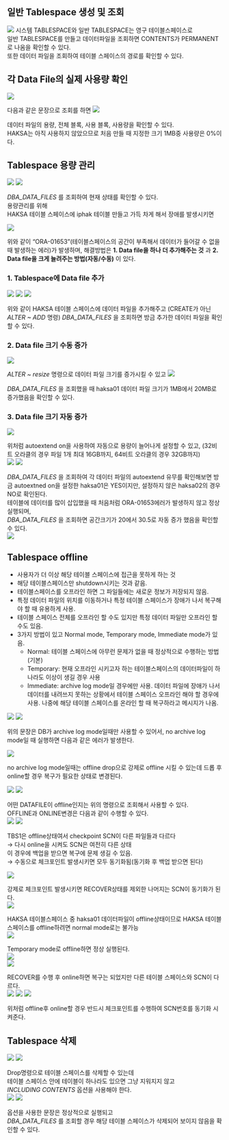 ## 일반 Tablespace 생성 및 조회

<img src="https://user-images.githubusercontent.com/103404127/226279612-db940a3e-b09f-4cbc-b8fc-48c234807518.png">
시스템 TABLESPACE와 일반 TABLESPACE는 영구 테이블스페이스로<br>
일반 TABLESPACE를 만들고 데이터파일을 조회하면 CONTENTS가 PERMANENT로 나옴을 확인할 수 있다.<br>
또한 데이터 파일을 조회하여 테이블 스페이스의 경로를 확인할 수 있다.<br>

## 각 Data File의 실제 사용량 확인

<img src="https://user-images.githubusercontent.com/103404127/226279807-36e42666-d763-4a23-8368-f62423a5cf26.png">

다음과 같은 문장으로 조회를 하면
<img src="https://user-images.githubusercontent.com/103404127/226279819-b8772a37-e666-48cf-9537-2acf97499605.png">

데이터 파일의 용량, 전체 블록, 사용 블록, 사용량을 확인할 수 있다.<br>
HAKSA는 아직 사용하지 않았으므로 처음 만들 때 지정한 크기 1MB중 사용량은 0%이다.<br>

## Tablespace 용량 관리

<img src="https://user-images.githubusercontent.com/103404127/226280292-ae175bfd-5e1f-4aec-b6d6-57288cf8efb7.png">
<img src="https://user-images.githubusercontent.com/103404127/226280301-0cf2f229-9434-4cdf-b932-e9f3b43dbaf6.png">

*DBA_DATA_FILES* 를 조회하여 현재 상태를 확인할 수 있다.<br>
용량관리를 위해<br>
HAKSA 테이블 스페이스에 iphak 테이블 만들고 가득 차게 해서 장애를 발생시키면<br>

<img src="https://user-images.githubusercontent.com/103404127/226280421-f3686b3a-4a2b-4722-a8a9-95d2cc8b1701.png">

위와 같이 “ORA-01653”(테이블스페이스의 공간이 부족해서 데이터가 들어갈 수 없을 때 발생하는 에러)가 발생하며,
해결방법은 **1. Data file을 하나 더 추가해주는 것** 과 
          **2. Data file을 크게 늘려주는 방법(자동/수동)** 이 있다.<br>
          
### 1. Tablespace에 Data file 추가

<img src="https://user-images.githubusercontent.com/103404127/226281213-259edef6-4dce-47fb-81d3-0a2989c77124.png">
<img src="https://user-images.githubusercontent.com/103404127/226281219-2cd7141a-5424-46ed-97fb-7b35e404d144.png">
<img src="https://user-images.githubusercontent.com/103404127/226281227-71ab0ae5-7850-48f2-968a-57f1a845f9c4.png">
          
위와 같이 HAKSA 테이블 스페이스에 데이터 파일을 추가해주고 
(CREATE가 아닌 *ALTER ~ ADD* 명령)
*DBA_DATA_FILES* 을 조회하면 방금 추가한 데이터 파일을 확인할 수 있다.<br>

### 2. Data file 크기 수동 증가

<img src="https://user-images.githubusercontent.com/103404127/226281518-f8e011ed-72da-47d9-8758-64e035db7ff1.png">

*ALTER ~ resize* 명령으로 데이터 파일 크기를 증가시킬 수 있고
<img src="https://user-images.githubusercontent.com/103404127/226281534-394d697c-cfa6-4abb-9411-f81261c0eba9.png">

*DBA_DATA_FILES* 을 조회했을 때
haksa01 데이터 파일 크기가 1MB에서 20MB로 증가했음을 확인할 수 있다.<br>

### 3. Data file 크기 자동 증가

<img src="https://user-images.githubusercontent.com/103404127/226281759-d20fa185-e6fd-444a-92da-96e191c03b68.png">

위처럼 autoextend on을 사용하여 자동으로 용량이 늘어나게 설정할 수 있고,
(32비트 오라클의 경우 파일 1개 최대 16GB까지, 64비트 오라클의 경우 32GB까지)<br>
<img src="https://user-images.githubusercontent.com/103404127/226281768-7a547dc7-7713-4298-abab-fe0af47c1cf0.png">
<img src="https://user-images.githubusercontent.com/103404127/226281776-a09a6780-0b3b-4328-89ea-5db65f026d6a.png">

*DBA_DATA_FILES* 을 조회하여
각 데이터 파일의 autoextend 유무를 확인해보면 방금 autoextned on을 설정한 haksa01은 YES이지만, 설정하지 않은 haksa02의 경우 NO로 확인된다.<br>
테이블에 데이터를 많이 삽입했을 때 처음처럼 ORA-01653에러가 발생하지 않고 정상 실행되며,<br>
*DBA_DATA_FILES* 을 조회하면 공간크기가 20에서 30.5로 자동 증가 했음을 확인할 수 있다.<br>
<img src="https://user-images.githubusercontent.com/103404127/226282030-204d5463-1473-4537-9c11-454909106cc3.png">

## Tablespace offline

- 사용자가 더 이상 해당 테이블 스페이스에 접근을 못하게 하는 것
- 해당 테이블스페이스만 shutdown시키는 것과 같음.
- 테이블스페이스를 오프라인 하면 그 파일들에는 새로운 정보가 저장되지 않음.
- 특정 데이터 파일의 위치를 이동하거나 특정 테이블 스페이스가 장애가 나서 복구해야 할 때 유용하게 사용.
- 테이블 스페이스 전체를 오프라인 할 수도 있지만 특정 데이터 파일만 오프라인 할 수도 있음.
- 3가지 방법이 있고 Normal mode, Temporary mode,  Immediate mode가 있음.
  - Normal: 테이블 스페이스에 아무런 문제가 없을 때 정상적으로 수행하는 방법(기본)
  - Temporary: 현재 오프라인 시키고자 하는 테이블스페이스의 데이터파일이 하나라도 이상이 생길 경우 사용
  - Immediate: archive log mode일 경우에만 사용. 데이터 파일에 장애가 나서 데이터를 내려쓰지 못하는 상황에서 테이블 스페이스 오프라인 해야 할 경우에 사용. 나중에 해당 테이블 스페이스를 온라인 할 때 복구하라고 메시지가 나옴.

<img src="https://user-images.githubusercontent.com/103404127/226282453-17e560bf-1cf9-4d1b-9c8a-b9ad6b17ecd5.png">
<img src="https://user-images.githubusercontent.com/103404127/226282466-d7df6c62-f175-4376-803f-d1c1f986f4eb.png">

위의 문장은 DB가 archive log mode일때만 사용할 수 있어서,
no archive log mode일 때 실행하면 다음과 같은 에러가 발생한다.<br>

<img src="https://user-images.githubusercontent.com/103404127/226282613-7f55c63f-e17f-4464-924d-ae64c85d247c.png">

no archive log mode일때는 offline drop으로 강제로 offline 시킬 수 있는데 드롭 후 online할 경우 복구가 필요한 상태로 변경된다.<br>

<img src="https://user-images.githubusercontent.com/103404127/226282793-7eff6e3b-4b70-4405-baba-2873e0e1da7a.png">
<img src="https://user-images.githubusercontent.com/103404127/226282798-5635bf0f-b589-4a29-8a0b-1f18dd6f8832.png">

어떤 DATAFILE이 offline인지는 위의 명령으로 조회해서 사용할 수 있다.<br>
OFFLINE과 ONLINE변경은 다음과 같이 수행할 수 있다.<br>
<img src="https://user-images.githubusercontent.com/103404127/226283035-d40798b5-552a-40df-875f-a89765a87acb.png">
<img src="https://user-images.githubusercontent.com/103404127/226283126-c401a2f4-935d-4ec5-936a-4a8342517bd6.png">

TBS1은 offline상태여서 checkpoint SCN이 다른 파일들과 다르다 <br>
→ 다시 online을 시켜도 SCN은 여전히 다른 상태<br>
이 경우에 백업을 받으면 복구에 문제 생길 수 있음.<br>
→ 수동으로 체크포인트 발생시키면 모두 동기화됨(동기화 후 백업 받으면 된다)<br>

<img src="https://user-images.githubusercontent.com/103404127/226283561-197d90ca-8db9-4387-ab35-0c154c1f5514.png">

강제로 체크포인트 발생시키면 RECOVER상태를 제외한 나머지는 SCN이 동기화가 된다.<br>
<img src="https://user-images.githubusercontent.com/103404127/226283837-f620204c-60ca-47d5-8c33-5e9aa63c4d4d.png">

HAKSA 테이블스페이스 중 haksa01 데이터파일이 offline상태이므로 HAKSA 테이블스페이스를 offline하려면 normal mode로는 불가능<br>
<img src="https://user-images.githubusercontent.com/103404127/226284017-a1fe003d-5937-4e8c-89dc-59946105dffb.png">

Temporary mode로 offline하면 정상 실행된다.<br>
<img src="https://user-images.githubusercontent.com/103404127/226284119-03006a60-cee8-4320-ae0d-18dee8d23298.png">
<br>
<img src="https://user-images.githubusercontent.com/103404127/226284144-26d6e323-4832-4f48-b89a-f3f9d9fde472.png">

RECOVER를 수행 후 online하면 복구는 되었지만 다른 테이블 스페이스와 SCN이 다르다.<br>
<img src="https://user-images.githubusercontent.com/103404127/226284331-5fc02e2b-4440-444d-ab50-92df4cfcff14.png">
<img src="https://user-images.githubusercontent.com/103404127/226284342-224d25f0-f5bb-425f-aeaa-d2b892e77109.png">
<img src="https://user-images.githubusercontent.com/103404127/226284356-c4bb40bb-d2e2-462f-86ac-4d415ab95d8b.png">

위처럼 offline후 online할 경우 반드시 체크포인트를 수행하여 SCN번호를 동기화 시켜준다.<br>

## Tablespace 삭제

<img src="https://user-images.githubusercontent.com/103404127/226285043-f57a3b0f-37fe-49b0-91ef-eed0305a451b.png">
<img src="https://user-images.githubusercontent.com/103404127/226285054-83bb50a3-f33b-4351-b6aa-f62c4305fc76.png">

Drop명령으로 테이블 스페이스를 삭제할 수 있는데 <br>
테이블 스페이스 안에 테이블이 하나라도 있으면 그냥 지워지지 않고<br>
*INCLUDING CONTENTS* 옵션을 사용해야 한다.<br>
<img src="https://user-images.githubusercontent.com/103404127/226285070-17f4ec85-f564-45b2-81e6-c76f8b8d3151.png">
<img src="https://user-images.githubusercontent.com/103404127/226285090-1179c711-73a3-4554-9bd4-e25c87cae960.png">

옵션을 사용한 문장은 정상적으로 실행되고<br>
*DBA_DATA_FILES* 를 조회할 경우 해당 테이블 스페이스가 삭제되어 보이지 않음을 확인할 수 있다.<br>
